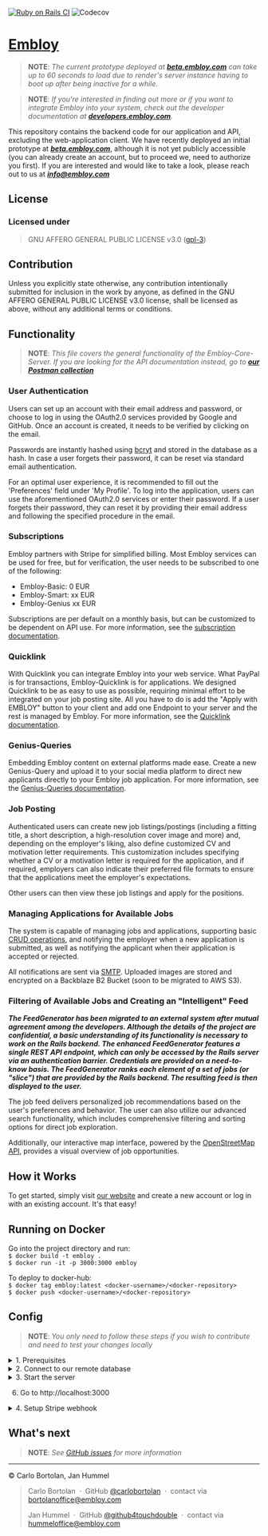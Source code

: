 [![Ruby on Rails CI](https://github.com/Embloy/Embloy-Core-Server/actions/workflows/rubyonrails.yml/badge.svg)](https://github.com/Embloy/Embloy-Core-Server/actions/workflows/rubyonrails.yml) ![Codecov](https://img.shields.io/codecov/c/github/embloy/embloy-core-server)

<h1><a href="https://embloy.com">Embloy</a></h1>

> __NOTE__: _The current prototype deployed at ***[beta.embloy.com](beta.embloy.com)*** can take up to 60
seconds to load due to render's server instance having to boot up after being inactive for a while._

> __NOTE__: _If you're interested in finding out more or if you want to integrate Embloy into your system,
check out the developer documentation at ***[developers.embloy.com](developers.embloy.com)***._

This repository contains the backend code for our application and API, excluding the web-application client. We
have recently deployed an initial prototype at ***[beta.embloy.com](beta.embloy.com)***, although it is not yet 
publicly accessible (you can already create an account, but to proceed we, need to authorize you first). If
you are interested and would like to take a look, please reach out to us at
___[info@embloy.com](mailto:info@embloy.com?subject=I%20want%20to%20have%20a%20look%20at%20your%20prototype!)___

## License

### Licensed under

> GNU AFFERO GENERAL PUBLIC LICENSE v3.0 ([gpl-3](https://www.gnu.org/licenses/gpl-3.0.en.html))

## Contribution

Unless you explicitly state otherwise, any contribution intentionally submitted for inclusion in the work by anyone, as
defined in the GNU AFFERO GENERAL PUBLIC LICENSE v3.0 license, shall be licensed as above, without any additional terms
or conditions.

## Functionality

> __NOTE__: _This file covers the general functionality of the Embloy-Core-Server. If you are looking for the API documentation instead, go to_
___[our Postman collection](https://postman.com/embloy)___

### User Authentication

Users can set up an account with their email address and password, or choose to log in using the OAuth2.0 services
provided by Google and GitHub. Once an account is created, it needs to be verified by clicking on the email.

Passwords are instantly hashed using [bcryt](https://en.wikipedia.org/wiki/Bcrypt) and stored in the database as a
hash. In case a user forgets their password, it can be reset via standard email authentication.

For an optimal user experience, it is recommended to fill out the 'Preferences' field under 'My Profile'.
To log into the application, users can use the aforementioned OAuth2.0 services or enter their password.
If a user forgets their password, they can reset it by providing their email address and following the specified
procedure in the email.

### Subscriptions

Embloy partners with Stripe for simplified billing. Most Embloy services can be used for free, but for verification, the user needs to be subscribed to one of the following:

- Embloy-Basic: 0 EUR
- Embloy-Smart: xx EUR
- Embloy-Genius xx EUR

Subscriptions are per default on a monthly basis, but can be customized to be dependent on API use. For more information, see the [subscription documentation](https://developers.embloy.com/docs/category/subscriptions). 

### Quicklink

With Quicklink you can integrate Embloy into your web service. What PayPal is for transactions, Embloy-Quicklink is for applications. We designed Quicklink to be as easy to use as possible, requiring minimal effort to be integrated on your job posting site. All you have to do is add the "Apply with EMBLOY" button to your client and add one Endpoint to your server and the rest is managed by Embloy.
For more information, see the [Quicklink documentation](https://developers.embloy.com/docs/category/quicklink). 

### Genius-Queries

Embedding Embloy content on external platforms made ease. Create a new Genius-Query and upload it to your social media platform to direct new applicants directly to your Embloy job application. For more information, see the [Genius-Queries documentation](https://developers.embloy.com/docs/category/genius). 

### Job Posting

Authenticated users can create new job listings/postings (including a fitting title, a short description, a high-resolution cover image and more) and, depending on the employer's liking, also define customized CV and motivation
letter requirements.
This customization includes specifying whether a CV or a motivation letter is required for the application, and if
required, employers can also indicate their preferred file formats to ensure that the applications meet the employer's
expectations.

Other users can then view these job listings and apply for the positions.

### Managing Applications for Available Jobs

The system is capable of managing jobs and applications, supporting
basic [CRUD operations](https://www.javatpoint.com/crud-operations-in-sql), and notifying the employer when a new
application is submitted, as well as notifying the applicant when their application is accepted or rejected.

All notifications are sent via [SMTP](https://en.wikipedia.org/wiki/Simple_Mail_Transfer_Protocol).
Uploaded images are stored and encrypted on a Backblaze B2 Bucket (soon to be migrated to AWS S3).

### Filtering of Available Jobs and Creating an "Intelligent" Feed

***The FeedGenerator has been migrated to an external system after mutual agreement among the developers. Although the
details of the project are confidential, a basic understanding of its functionality is necessary to work on the Rails
backend. The enhanced FeedGenerator features a single REST API endpoint, which can only be accessed by the Rails server
via an authentication barrier. Credentials are provided on a need-to-know basis. The FeedGenerator ranks each element of
a set of jobs (or "slice") that are provided by the Rails backend. The resulting feed is then displayed to the user.***

The job feed delivers personalized job recommendations based on the user's preferences and behavior.
The user can also utilize our advanced search functionality, which includes comprehensive filtering and sorting options
for direct job exploration.

Additionally, our interactive map interface, powered by the [OpenStreetMap API](https://www.openstreetmap.org), provides
a visual overview of job opportunities.

## How it Works

To get started, simply visit [our website](http://embloy.com/) and create a new account or log in with an existing
account. It's that easy!

## Running on Docker

Go into the project directory and run: \
`$ docker build -t embloy .`\
`$ docker run -it -p 3000:3000 embloy `

To deploy to docker-hub: \
`$ docker tag embloy:latest <docker-username>/<docker-repository>`\
`$ docker push <docker-username>/<docker-repository>`

## Config

> __NOTE__: _You only need to follow these steps if you wish to contribute and need to test your changes locally_

<details>
  <summary> 1. Prerequisites </summary>

- Install Ruby 3.2.2

- Install Rails 7

- Install Postgresql 16

- Open pgAdmin4

- Add a new server

</details>

<details>
  <summary> 2. Connect to our remote database </summary>

-     hostname/address: <>

-     maintanence database: <>

-     username: <>

-     password: <>

-     port: 5432

</details>

<details>
  <summary> 3. Start the server </summary>

If you wish to experiment on our backend or contribute to our front end, you can test your changes by starting a local
server.

1. Create a `.env` file with the following content:

2. Run ``$ rails db:create`` to create all necessary tables in your development database.
3. Run ``$ rails db:migrate`` to migrate your changes to the database.
4. Run ``$ rails server`` to start the server.
5. Add the following lines manually when resetting the current database or creating a new database:

   ```SQL
   CREATE EXTENSION postgis;
   ALTER TABLE jobs ADD COLUMN job_value public.geography(PointZ,4326);
   CREATE INDEX IF NOT EXISTS job_job_value_index
   ON public.jobs USING gist
   (job_value)
   TABLESPACE pg_default;
   ```

</details>

6. Go to http://localhost:3000

<details>
  <summary> 4. Setup Stripe webhook </summary>
To enable subscriptions and Embloy Quicklink, make sure to have StripeCLI installed and have an active webhook:

```Bash
./stripe listen --forward-to localhost:3000/pay/webhooks/stripe
```
</details>

## What's next

> __NOTE__: _See [GitHub issues](https://github.com/embloy/embloy-backend/issues) for more information_

---

© Carlo Bortolan, Jan Hummel

> Carlo Bortolan &nbsp;&middot;&nbsp;
> GitHub [@carlobortolan](https://github.com/carlobortolan) &nbsp;&middot;&nbsp;
> contact via [bortolanoffice@embloy.com](mailto:bortolanoffice@embloy.com)
>
> Jan Hummel &nbsp;&middot;&nbsp;
> GitHub [@github4touchdouble](https://github.com/github4touchdouble) &nbsp;&middot;&nbsp;
> contact via [hummeloffice@embloy.com](mailto:hummeloffice@embloy.com)

